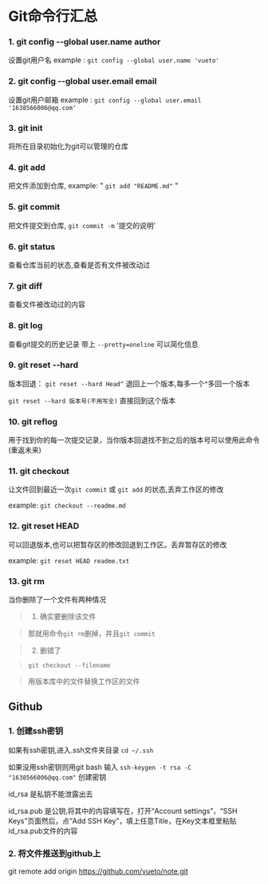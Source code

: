 # Git命令行汇总

### 1. git config --global user.name author

设置git用户名 example : `git config --global user.name 'vueto'`

### 2. git config --global user.email email
设置git用户邮箱 example : `git config --global user.email '1638566006@qq.com'`

### 3. git init

将所在目录初始化为git可以管理的仓库

### 4. git add

把文件添加到仓库, example: " `git add "README.md"` "

### 5. git commit 

把文件提交到仓库, `git commit -m` '提交的说明'

### 6. git status

查看仓库当前的状态,查看是否有文件被改动过

### 7. git diff

查看文件被改动过的内容

### 8. git log

查看git提交的历史记录
带上 `--pretty=oneline` 可以简化信息

### 9. git reset --hard

版本回退： `git reset --hard Head^` 退回上一个版本,每多一个^多回一个版本

`git reset --hard 版本号(不用写全)` 直接回到这个版本

### 10. git reflog

用于找到你的每一次提交记录，当你版本回退找不到之后的版本号可以使用此命令(重返未来)

### 11. git checkout

让文件回到最近一次`git commit` 或 `git add` 的状态,丢弃工作区的修改

example: `git checkout --readme.md`

### 12. git reset HEAD

可以回退版本,也可以把暂存区的修改回退到工作区。丢弃暂存区的修改

example: `git reset HEAD readme.txt`

### 13. git rm 

当你删除了一个文件有两种情况

> 1. 确实要删除该文件

>  那就用命令`git rm`删掉，并且`git commit`

> 2. 删错了

>  `git checkout --filename` 

> 用版本库中的文件替换工作区的文件

## Github

### 1. 创建ssh密钥

如果有ssh密钥,进入.ssh文件夹目录 `cd ~/.ssh` 

如果没用ssh密钥则用git bash 输入 `ssh-keygen -t rsa -C "1638566006@qq.com"` 创建密钥

id_rsa 是私钥不能泄露出去

id_rsa.pub 是公钥,将其中的内容填写在，打开“Account settings”，“SSH Keys”页面然后，点“Add SSH Key”，填上任意Title，在Key文本框里粘贴id_rsa.pub文件的内容

### 2. 将文件推送到github上

git remote add origin https://github.com/vueto/note.git

